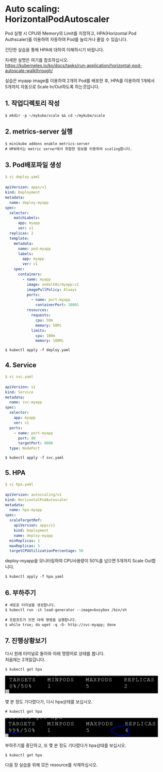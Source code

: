 # **Auto scaling: HorizontalPodAutoscaler**  

Pod 실행 시 CPU와 Memory의 Limit를 지정하고, HPA(Horizontal Pod Authscaler)를 이용하여 자동하여 Pod를 늘리거나 줄일 수 있습니다.  

간단한 실습을 통해 HPA에 대하여 이해하시기 바랍니다.  

자세한 설명은 여기를 참조하십시오.  
https://kubernetes.io/ko/docs/tasks/run-application/horizontal-pod-autoscale-walkthrough/  
  

실습은 myapp image를 이용하여 2개의 Pod를 배포한 후, HPA를 이용하여 1개에서 5개까지 자동으로 Scale In/Out하도록 하는것입니다.  

## **1. 작업디렉토리 작성**  
```console
$ mkdir -p ~/mykube/scale && cd ~/mykube/scale
```
## **2. metrics-server 실행**  
```console
$ minikube addons enable metrics-server
# HPA에서는 metric server에서 취합한 정보를 이용하여 scaling합니다.
```

## **3. Pod배포파일 생성**  
```yaml
$ vi deploy.yaml

apiVersion: apps/v1
kind: Deployment
metadata:
  name: deploy-myapp
spec:
  selector:
    matchLabels:
      app: myapp
      ver: v1
  replicas: 2
  template:
    metadata:
      name: pod-myapp
      labels:
        app: myapp
        ver: v1
    spec:
      containers:
        - name: myapp
          image: ondalk8s/myapp:v1
          imagePullPolicy: Always
          ports:
            - name: port-myapp
              containerPort: 10001
          resources:
            requests:
              cpu: 50m
              memory: 50Mi
            limits:
              cpu: 100m
              memory: 100Mi
```
```console
$ kubectl apply -f deploy.yaml
```

## **4. Service**  
```yaml
$ vi svc.yaml

apiVersion: v1
kind: Service
metadata:
  name: svc-myapp
spec:
  selector:
    app: myapp
    ver: v1
  ports:
    - name: port-myapp
      port: 80
      targetPort: 8080
  type: NodePort
```
```console
$ kubectl apply -f svc.yaml
```

## **5. HPA**  
```yaml
$ vi hpa.yaml

apiVersion: autoscaling/v1
kind: HorizontalPodAutoscaler
metadata:
  name: hpa-myapp
spec:
  scaleTargetRef:
    apiVersion: apps/v1
    kind: Deployment
    name: deploy-myapp
  minReplicas: 1
  maxReplicas: 5
  targetCPUUtilizationPercentage: 50
```
deploy-myapp을 모니터링하여 CPU사용량이 50%를 넘으면 5개까지 Scale Out합니다.  
```console
$ kubectl apply -f hpa.yaml
```  

## **6. 부하주기**  
```console
# 새로운 터미널을 생성합니다.  
$ kubectl run -it load-generator --image=busybox /bin/sh

# 프람프트가 뜨면 아래 명령을 실행합니다.
$ while true; do wget -q -O- http://svc-myapp; done
```  

## **7. 진행상황보기**  
다시 원래 터미널로 돌아와 아래 명령어로 상태를 봅니다.  
처음에는 2개일겁니다.  
```console
$ kubectl get hpa
```  
  
  ![image](../uploads/fb23525d021a2df9a75cebfdf6aa4d27/image.png)  
  
몇 분 정도 기다렸다가, 다시 hpa상태를 보십시오.  
```console
# kubectl get hpa
```  
  
  ![image](../uploads/37d284a8d218d39b2f6cc4b17c9d6cfa/image.png)  

부하주기를 중단하고, 또 몇 분 정도 기다렸다가 hpa상태를 보십시오.  
```console
$ kubectl get hpa
```

다음 장 실습을 위해 모든 resource를 삭제하십시오.


 [](../attachments/scale.zip) 